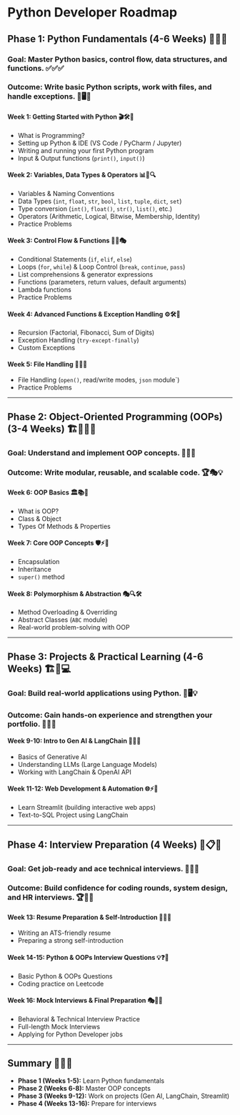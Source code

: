 # Python Developer Roadmap

## Phase 1: Python Fundamentals (4-6 Weeks) 🎯📖🚀

### Goal: Master Python basics, control flow, data structures, and functions. ✅✅✅

### Outcome: Write basic Python scripts, work with files, and handle exceptions. 📝🖥️🎯

#### Week 1: Getting Started with Python 🎬🛠️📌

- What is Programming?
- Setting up Python & IDE (VS Code / PyCharm / Jupyter)
- Writing and running your first Python program
- Input & Output functions (`print()`, `input()`)

#### Week 2: Variables, Data Types & Operators 📊🔢🔍

- Variables & Naming Conventions
- Data Types (`int`, `float`, `str`, `bool`, `list`, `tuple`, `dict`, `set`)
- Type conversion (`int()`, `float()`, `str()`, `list()`, etc.)
- Operators (Arithmetic, Logical, Bitwise, Membership, Identity)
- Practice Problems

#### Week 3: Control Flow & Functions 🔄🔗🎭

- Conditional Statements (`if`, `elif`, `else`)
- Loops (`for`, `while`) & Loop Control (`break`, `continue`, `pass`)
- List comprehensions & generator expressions
- Functions (parameters, return values, default arguments)
- Lambda functions
- Practice Problems

#### Week 4: Advanced Functions & Exception Handling ⚙️🛠️🚨

- Recursion (Factorial, Fibonacci, Sum of Digits)
- Exception Handling (`try-except-finally`)
- Custom Exceptions

#### Week 5: File Handling 📂📑💾

- File Handling (`open()`, read/write modes, `json` module\`)
- Practice Problems

---

## Phase 2: Object-Oriented Programming (OOPs) (3-4 Weeks) 🏗️👨‍💻🔄

### Goal: Understand and implement OOP concepts. 🎯📌🚀

### Outcome: Write modular, reusable, and scalable code. 🏆🎭💡

#### Week 6: OOP Basics 🏛️📚📝

- What is OOP?
- Class & Object
- Types Of Methods & Properties

#### Week 7: Core OOP Concepts 🛡️⚡🔗

- Encapsulation
- Inheritance
- `super()` method

#### Week 8: Polymorphism & Abstraction 🎭🔍🛠️

- Method Overloading & Overriding
- Abstract Classes (`ABC` module)
- Real-world problem-solving with OOP

---

## Phase 3: Projects & Practical Learning (4-6 Weeks) 🏗️🚀💻

### Goal: Build real-world applications using Python. 🎯🖥️💡

### Outcome: Gain hands-on experience and strengthen your portfolio. 📁🔥🎯

#### Week 9-10: Intro to Gen AI & LangChain 🤖🧠🔗

- Basics of Generative AI
- Understanding LLMs (Large Language Models)
- Working with LangChain & OpenAI API

#### Week 11-12: Web Development & Automation 🌐⚡📜

- Learn Streamlit (building interactive web apps)
- Text-to-SQL Project using LangChain

---

## Phase 4: Interview Preparation (4 Weeks) 🎤📋🧠

### Goal: Get job-ready and ace technical interviews. 🎯💼🔥

### Outcome: Build confidence for coding rounds, system design, and HR interviews. 🏆📜🎯

#### Week 13: Resume Preparation & Self-Introduction 📄📢✅

- Writing an ATS-friendly resume
- Preparing a strong self-introduction

#### Week 14-15: Python & OOPs Interview Questions 💡❓🧩

- Basic Python & OOPs Questions
- Coding practice on Leetcode

#### Week 16: Mock Interviews & Final Preparation 🎭📝🎤

- Behavioral & Technical Interview Practice
- Full-length Mock Interviews
- Applying for Python Developer jobs

---

## Summary 📌✅🎯

- **Phase 1 (Weeks 1-5):** Learn Python fundamentals
- **Phase 2 (Weeks 6-8):** Master OOP concepts
- **Phase 3 (Weeks 9-12):** Work on projects (Gen AI, LangChain, Streamlit)
- **Phase 4 (Weeks 13-16):** Prepare for interviews

